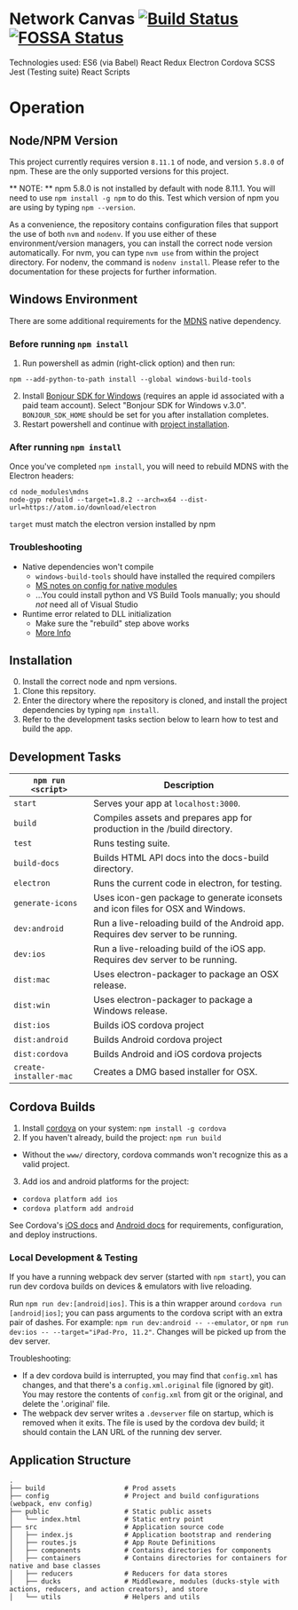 # Network Canvas [![Build Status](https://travis-ci.org/codaco/Network-Canvas.svg?branch=master)](https://travis-ci.org/codaco/Network-Canvas) [![FOSSA Status](https://app.fossa.io/api/projects/git%2Bgithub.com%2Fcodaco%2FNetwork-Canvas.svg?type=shield)](https://app.fossa.io/projects/git%2Bgithub.com%2Fcodaco%2FNetwork-Canvas?ref=badge_shield)

Technologies used:
ES6 (via Babel)
React
Redux
Electron
Cordova
SCSS
Jest (Testing suite)
React Scripts

# Operation

## Node/NPM Version

This project currently requires version `8.11.1` of node, and version `5.8.0` of npm. These are the only supported versions for this project.

** NOTE: ** npm 5.8.0 is not installed by default with node 8.11.1. You will need to use `npm install -g npm` to do this. Test which version of npm you are using by typing `npm --version`.

As a convenience, the repository contains configuration files that support the use of both `nvm` and `nodenv`. If you use either of these environment/version managers, you can install the correct node version automatically. For nvm, you can type `nvm use` from within the project directory. For nodenv, the command is `nodenv install`. Please refer to the documentation for these projects for further information.

## Windows Environment

There are some additional requirements for the [MDNS](https://www.npmjs.com/package/mdns) native dependency.

### Before running `npm install`

1. Run powershell as admin (right-click option) and then run:
```
npm --add-python-to-path install --global windows-build-tools
```
2. Install [Bonjour SDK for Windows](https://developer.apple.com/download/more/?=Bonjour%20SDK%20for%20Windows)
(requires an apple id associated with a paid team account). Select "Bonjour SDK for Windows v.3.0". `BONJOUR_SDK_HOME` should be set for you after installation completes.
3. Restart powershell and continue with [project installation](#installation).

### After running `npm install`

Once you've completed `npm install`, you will need to rebuild MDNS with the Electron headers:

```
cd node_modules\mdns
node-gyp rebuild --target=1.8.2 --arch=x64 --dist-url=https://atom.io/download/electron
```

`target` must match the electron version installed by npm

### Troubleshooting

- Native dependencies won't compile
  + `windows-build-tools` should have installed the required compilers
  + [MS notes on config for native modules](https://github.com/Microsoft/nodejs-guidelines/blob/master/windows-environment.md#compiling-native-addon-modules)
  + ...You could install python and VS Build Tools manually; you should *not* need all of Visual Studio
- Runtime error related to DLL initialization
  + Make sure the "rebuild" step above works
  + [More Info](https://github.com/electron/electron/blob/master/docs/tutorial/using-native-node-modules.md#using-native-node-modules)

## Installation

0. Install the correct node and npm versions.
1. Clone this repsitory.
2. Enter the directory where the repository is cloned, and install the project dependencies by typing `npm install`.
3. Refer to the development tasks section below to learn how to test and build the app.

## Development Tasks

|`npm run <script>`|Description|
|------------------|-----------|
|`start`|Serves your app at `localhost:3000`.|
|`build`|Compiles assets and prepares app for production in the /build directory.|
|`test`|Runs testing suite.|
|`build-docs`|Builds HTML API docs into the docs-build directory.|
|`electron`|Runs the current code in electron, for testing.|
|`generate-icons`|Uses icon-gen package to generate iconsets and icon files for OSX and Windows.|
|`dev:android`|Run a live-reloading build of the Android app. Requires dev server to be running.|
|`dev:ios`|Run a live-reloading build of the iOS app. Requires dev server to be running.|
|`dist:mac`|Uses electron-packager to package an OSX release.|
|`dist:win`|Uses electron-packager to package a Windows release.|
|`dist:ios`|Builds iOS cordova project|
|`dist:android`|Builds Android cordova project|
|`dist:cordova`|Builds Android and iOS cordova projects|
|`create-installer-mac`|Creates a DMG based installer for OSX.|

## Cordova Builds

1. Install [cordova](https://cordova.apache.org) on your system: `npm install -g cordova`
2. If you haven't already, build the project: `npm run build`
  - Without the `www/` directory, cordova commands won't recognize this as a valid project.
3. Add ios and android platforms for the project:
  - `cordova platform add ios`
  - `cordova platform add android`

See Cordova's [iOS docs](http://cordova.apache.org/docs/en/7.x/guide/platforms/ios/index.html#page-toc-source) and [Android docs](http://cordova.apache.org/docs/en/7.x/guide/platforms/android/index.html) for requirements, configuration, and deploy instructions.

### Local Development & Testing

If you have a running webpack dev server (started with `npm start`), you can run dev cordova builds on devices & emulators with live reloading.

Run `npm run dev:[android|ios]`. This is a thin wrapper around `cordova run [android|ios]`; you can pass arguments to the cordova script with an extra pair of dashes. For example: `npm run dev:android -- --emulator`, or `npm run dev:ios -- --target="iPad-Pro, 11.2"`. Changes will be picked up from the dev server.

Troubleshooting:

- If a dev cordova build is interrupted, you may find that `config.xml` has changes, and that there's a `config.xml.original` file (ignored by git). You may restore the contents of `config.xml` from git or the original, and delete the '.original' file.
- The webpack dev server writes a `.devserver` file on startup, which is removed when it exits. The file is used by the cordova dev build; it should contain the LAN URL of the running dev server.

## Application Structure

```
.
├── build                    # Prod assets
├── config                   # Project and build configurations (webpack, env config)
├── public                   # Static public assets
│   └── index.html           # Static entry point
├── src                      # Application source code
│   ├── index.js             # Application bootstrap and rendering
│   ├── routes.js            # App Route Definitions
│   ├── components           # Contains directories for components
│   ├── containers           # Contains directories for containers for native and base classes
│   ├── reducers             # Reducers for data stores
│   ├── ducks                # Middleware, modules (ducks-style with actions, reducers, and action creators), and store
│   └── utils                # Helpers and utils
```
